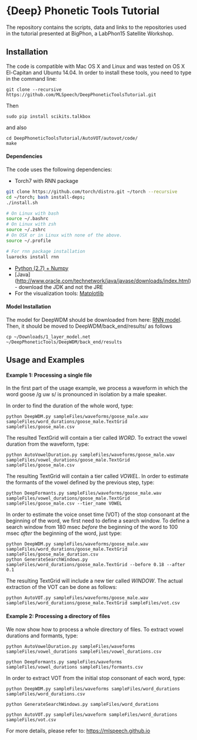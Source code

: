 # {Deep} Phonetic Tools Tutorial

The repository contains the scripts, data and links to the repositories used in the tutorial presented at BigPhon, a LabPhon15 Satellite Workshop. 

## Installation
The code is compatible with Mac OS X and Linux and was tested on OS X El-Capitan and Ubuntu 14.04. In order to install these tools, you need to type in the command line:
```
git clone --recursive https://github.com/MLSpeech/DeepPhoneticToolsTutorial.git
```
Then
```
sudo pip install scikits.talkbox
```
and also
```
cd DeepPhoneticToolsTutorial/AutoVOT/autovot/code/
make
```

#### Dependencies
The code uses the following dependencies:
 - Torch7 with RNN package
```bash
git clone https://github.com/torch/distro.git ~/torch --recursive
cd ~/torch; bash install-deps;
./install.sh 

# On Linux with bash
source ~/.bashrc
# On Linux with zsh
source ~/.zshrc
# On OSX or in Linux with none of the above.
source ~/.profile

# For rnn package installation
luarocks install rnn
```
- [Python (2.7) + Numpy](https://penandpants.com/2012/02/24/install-python/)
- [Java] (http://www.oracle.com/technetwork/java/javase/downloads/index.html) - download the JDK and  not the JRE
- For the visualization tools: [Matplotlib](https://penandpants.com/2012/02/24/install-python/)

#### Model Installation
The model for DeepWDM should be downloaded from here: [RNN model](https://drive.google.com/open?id=0Bxkc5_D0JjpiNHVzU19WTUdBS3M). Then, it should be moved to  DeepWDM/back_end/results/ as follows
```
cp ~/Downloads/1_layer_model.net ~/DeepPhoneticTools/DeepWDM/back_end/results
```

## Usage and Examples

#### Example 1: Processing a single file
In the first part of the usage example, we process a waveform in which the word goose /g uw s/ is pronounced in isolation by a male speaker. 

In order to find the duration of the whole word, type:
```
python DeepWDM.py sampleFiles/waveforms/goose_male.wav sampleFiles/word_durations/goose_male.TextGrid sampleFiles/goose_male.csv
```
The resulted TextGrid will contain a tier called *WORD*.
To extract the vowel duration from the waveform, type:
```
python AutoVowelDuration.py sampleFiles/waveforms/goose_male.wav sampleFiles/vowel_durations/goose_male.TextGrid sampleFiles/goose_male.csv
```
The resulting TextGrid will contain a tier called *VOWEL*.
In order to estimate the formants of the vowel defined by the previous step, type:
```
python DeepFormants.py sampleFiles/waveforms/goose_male.wav sampleFiles/vowel_durations/goose_male.TextGrid sampleFiles/goose_male.csv --tier_name VOWEL
```
In order to estimate the voice onset time (VOT) of the stop consonant at the beginning of the word, we first need to define a search window. To define a search window from 180 msec *before* the beginning of the word to 100 msec *after* the beginning of the word, just type:
```
python DeepWDM.py sampleFiles/waveforms/goose_male.wav sampleFiles/word_durations/goose_male.TextGrid  sampleFiles/goose_male_duration.csv
python GenerateSearchWindows.py sampleFiles/word_durations/goose_male.TextGrid --before 0.18 --after 0.1
```
The resulting TextGrid will include a new tier called *WINDOW*.
The actual extraction of the VOT can be done as follows:
```
python AutoVOT.py sampleFiles/waveforms/goose_male.wav sampleFiles/word_durations/goose_male.TextGrid sampleFiles/vot.csv
```
#### Example 2: Processing a directory of files
We now show how to process a whole directory of files. To extract vowel durations and formants, type:
```
python AutoVowelDuration.py sampleFiles/waveforms sampleFiles/vowel_durations sampleFiles/vowel_durations.csv

python DeepFormants.py sampleFiles/waveforms sampleFiles/vowel_durations sampleFiles/formants.csv
```
In order to extract VOT from the initial stop consonant of each word, type:
```
python DeepWDM.py sampleFiles/waveforms sampleFiles/word_durations sampleFiles/word_durations.csv

python GenerateSearchWindows.py sampleFiles/word_durations

python AutoVOT.py sampleFiles/waveform sampleFiles/word_durations sampleFiles/vot.csv
```

For more details, please refer to: https://mlspeech.github.io
